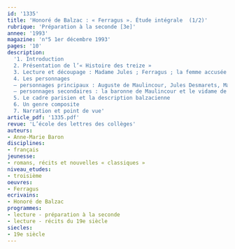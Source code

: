 ```yaml
---
id: '1335'
title: 'Honoré de Balzac : « Ferragus ». Étude intégrale  (1/2)'
rubrique: 'Préparation à la seconde [3e]'
annee: '1993'
magazine: 'n°5 1er décembre 1993'
pages: '10'
description: 
  '1. Introduction
  2. Présentation de l’« Histoire des treize »
  3. Lecture et découpage : Madame Jules ; Ferragus ; la femme accusée ; où aller mourir ?
  4. Les personnages
  – personnages principaux : Auguste de Maulincour, Jules Desmarets, Madame Jules, Ferragus
  – personnages secondaires : la baronne de Maulincour et le vidame de Pamiers, Ida Gruget, Jacquet
  5. Le cadre parisien et la description balzacienne
  6. Un genre composite
  7. Narration et point de vue'
article_pdf: '1335.pdf'
revue: 'L’école des lettres des collèges'
auteurs:
- Anne-Marie Baron
disciplines:
- français
jeunesse:
- romans, récits et nouvelles « classiques »
niveau_etudes:
- troisième
oeuvres:
- Ferragus
ecrivains:
- Honoré de Balzac
programmes:
- lecture - préparation à la seconde
- lecture - récits du 19e siècle
siecles:
- 19e siècle
---
```

